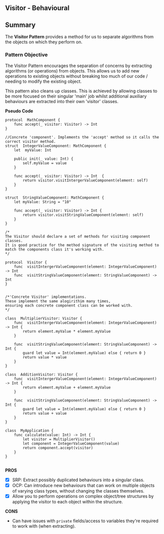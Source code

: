 

## Visitor - Behavioural

## Summary
The **Visitor Pattern** provides a method for us to separate algorithms from the objects on which they perform on.

### Pattern Objective
The Visitor Pattern encourages the separation of concerns by extracting algorithms (or operations) from objects. This allows us to add new operations to existing objects without breaking too much of our code / needing to modify the existing object.

This pattern also cleans up classes. This is achieved by allowing classes to be more focused on their singular 'main' job whilst additional auxiliary behaviours are extracted into their own 'visitor' classes.

**Pseudo Code**
```
protocol  MathComponent {
	func accept(_ visitor: Visitor) -> Int
}

//Concrete 'component'. Implements the 'accept' method so it calls the correct visitor method.
struct  IntegerValueComponent: MathComponent {
	let  myValue: Int

	public init(_ value: Int) {
		self.myValue = value
	}

	func accept(_ visitor: Visitor) -> Int  {
		return visitor.visitIntergerValueComponent(element: self)
	}
}

struct  StringValueComponent: MathComponent {
	let myValue: String = "10"

	func accept(_ visitor: Visitor) -> Int {
		return visitor.visitStringValueComponent(element: self)
	}
}

/*
The Visitor should declare a set of methods for visiting component classes.
It is good practice for the method signature of the visiting method to match the components class it's working with.
*/

protocol  Visitor {
	func  visitIntergerValueComponent(element: IntegerValueComponent) -> Int
	func  visitStringValueComponent(element: StringValueComponent) -> Int
}


/*'Concrete Visitor' implementations.
These implement the same alogirithim many times,
ensuring each concrete component class can be worked with.
*/

class  MultiplierVisitor: Visitor {
	func  visitIntergerValueComponent(element: IntegerValueComponent) -> Int {
		return element.myValue * element.myValue
	}

	func  visitStringValueComponent(element: StringValueComponent) -> Int {
		guard let value = Int(element.myValue) else { return 0 }
		return value * value
	}
}

class  AdditionVisitor: Visitor {
	func  visitIntergerValueComponent(element: IntegerValueComponent) -> Int {
		return element.myValue + element.myValue
	}

	func  visitStringValueComponent(element: StringValueComponent) -> Int {
		guard let value = Int(element.myValue) else { return 0 }
		return value + value
	}
}

class  MyApplication {
	func calculate(value: Int) -> Int {
		let visitor = MultiplierVisitor()
		let component = IntegerValueComponent(value)
		return component.accept(visitor)
	}
}
```
##

**PROS**
 - [x] SRP: Extract possibly duplicated behaviours into a singular class.
 - [x] OCP: Can introduce new behaviours that can work on multiple objects of varying class types, without changing the classes themselves.
 - [x] Allow you to perform operations on complex object/tree structures by applying the visitor to each object within the structure.

**CONS**
 -  Can have issues with `private` fields/access to variables they're required to work with (when extracting).
